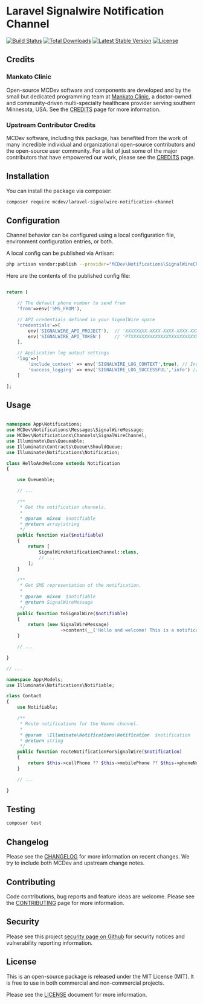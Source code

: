 # Laravel Signalwire Notification Channel

<a href="https://github.com/mcdev/signalwire-notification-channel/actions"><img src="https://github.com/laravel/SignalWire-notification-channel/workflows/tests/badge.svg" alt="Build Status"></a>
<a href="https://packagist.org/packages/mcdev/signalwire-notification-channel"><img src="https://img.shields.io/packagist/dt/mcdev/signalwire-notification-channel" alt="Total Downloads"></a>
<a href="https://packagist.org/packages/mcdev/signalwire-notification-channel"><img src="https://img.shields.io/packagist/v/mcdev/signalwire-notification-channel" alt="Latest Stable Version"></a>
<a href="https://packagist.org/packages/mcdev/signalwire-notification-channel"><img src="https://img.shields.io/packagist/l/mcdev/signalwire-notification-channel" alt="License"></a>

## Credits

### Mankato Clinic
Open-source MCDev software and components are developed and by the small but dedicated programming team at [Mankato Clinic](http://www.mankatoclinic.com/), a doctor-owned and community-driven multi-specialty healthcare provider serving southern Minnesota, USA. See the [CREDITS](CREDITS.md) page for more information.

### Upstream Contributor Credits

MCDev software, including this package, has benefited from the work of many incredible individual and organizational open-source contributors and the open-source user community. For a list of just some of the major contributors that have empowered our work, please see the [CREDITS](CREDITS.md) page.

## Installation

You can install the package via composer:

```bash
composer require mcdev/laravel-signalwire-notification-channel
```


## Configuration

Channel behavior can be configured using a local configuration file, environment configuration entries, or both.

A local config can be published via Artisan:

```bash
php artisan vendor:publish --provider="MCDev\Notifications\SignalWireChannelServiceProvider" --tag="config"
```

Here are the contents of the published config file:

```php

return [

    // The default phone number to send from
    'from'=>env('SMS_FROM'),

    // API credentials defined in your SignalWire space
    'credentials'=>[
        env('SIGNALWIRE_API_PROJECT'),  // 'XXXXXXXX-XXXX-XXXX-XXXX-XXXXXXXXXXXX'
        env('SIGNALWIRE_API_TOKEN')     // 'PTXXXXXXXXXXXXXXXXXXXXXXXXXXXXXXXXXXXXXXXXXXXXXXXX'
    ],

    // Application log output settings
    'log'=>[
        'include_context' => env('SIGNALWIRE_LOG_CONTEXT',true), // Include a verbose context object in log entries where possible
        'success_logging' => env('SIGNALWIRE_LOG_SUCCESSFUL','info') // Log level for successfully sent messages (NULL or FALSE disables)
    ]

];

```

## Usage

```php

namespace App\Notifications;
use MCDev\Notifications\Messages\SignalWireMessage;
use MCDev\Notificiations\Channels\SignalWireChannel;
use Illuminate\Bus\Queueable;
use Illuminate\Contracts\Queue\ShouldQueue;
use Illuminate\Notifications\Notification;

class HelloAndWelcome extends Notification
{

    use Queueable;

    // ...

    /**
     * Get the notification channels.
     *
     * @param  mixed  $notifiable
     * @return array|string
     */
    public function via($notifiable)
    {
        return [
            SignalWireNotificationChannel::class,
            // ...
        ];
    }

    /**
     * Get SMS representation of the notification.
     *
     * @param  mixed  $notifiable
     * @return SignalWireMessage
     */
    public function toSignalWire($notifiable)
    {
        return (new SignalWireMessage)
                    ->content(__('Hello and welcome! This is a notification sent using SignalWire.'));
    }

    // ...

}

// ...

namespace App\Models;
use Illuminate\Notifications\Notifiable;

class Contact
{
    use Notifiable;

    /**
     * Route notifications for the Nexmo channel.
     *
     * @param  \Illuminate\Notifications\Notification  $notification
     * @return string
     */
    public function routeNotificationForSignalWire($notification)
    {
        return $this->cellPhone ?? $this->mobilePhone ?? $this->phoneNumber;
    }

    // ...

}

```

## Testing

```bash
composer test
```

## Changelog

Please see the [CHANGELOG](CHANGELOG.md) for more information on recent changes. We try to include both MCDev and upstream change notes.

## Contributing

Code contributions, bug reports and feature ideas are welcome. Please see the [CONTRIBUTING](.github/CONTRIBUTING.md) page for more information.

## Security

Please see this project [security page on Github](../../security/policy) for security notices and vulnerability reporting information.

## License

This is an open-source package is released under the MIT License (MIT). It is free to use in both commercial and non-commercial projects. 

Please see the [LICENSE](LICENSE.md) document for more information.
